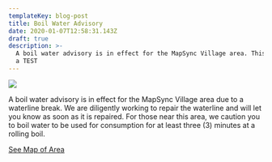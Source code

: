 ```yaml
---
templateKey: blog-post
title: Boil Water Advisory
date: 2020-01-07T12:58:31.143Z
draft: true
description: >-
  A boil water advisory is in effect for the MapSync Village area. This is only
  a TEST
---
```

![](/img/boilwater1.jpeg)

A boil water advisory is in effect for the MapSync Village area due to a waterline break. We are diligently working to repair the waterline and will let you know as soon as it is repaired.  For those near this area, we caution you to boil water to be used for consumption for at least three (3) minutes at a rolling boil.

[See Map of Area](<This is only a test and not a real incident. If this were a real advisory you would be notified of . . .>)
